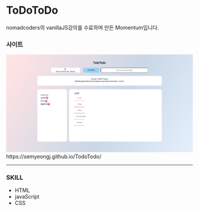 # ToDoToDo

nomadcoders의 vanillaJS강의를 수료하며 만든 Momentum입니다.</br>


<h3>사이트</h3>
<img src="img/todotodoImg.png">
</br>
https://semyeongj.github.io/TodoTodo/

--------------------------------
<h3>SKILL</h3>
<ul>
  <li>HTML</li>
  <li>javaScript</li> 
  <li>CSS</li> 
</ul>
